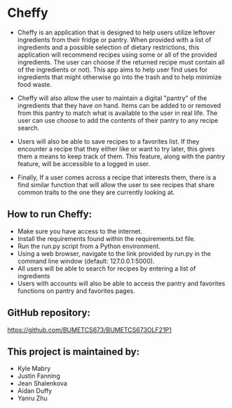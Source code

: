 # Cheffy

- Cheffy is an application that is designed to help users utilize leftover ingredients from their fridge or pantry. When provided with a list of ingredients and a possible selection of dietary restrictions, this application will recommend recipes using some or all of the provided ingredients. The user can choose if the returned recipe must contain all of the ingredients or not). This app aims to help user find uses for ingredients that might otherwise go into the trash and to help minimize food waste.

- Cheffy will also allow the user to maintain a digital "pantry" of the ingredients that they have on hand. Items can be added to or removed from this pantry to match what is available to the user in real life. The user can use choose to add the contents of their pantry to any recipe search. 

- Users will also be able to save recipes to a favorites list. If they encounter a recipe that they either like or want to try later, this gives them a means to keep track of them. This feature, along with the pantry feature, will be accessible to a logged in user.

- Finally, If a user comes across a recipe that interests them, there is a find similar function that will allow the user to see recipes that share common traits to the one they are currently looking at.

## How to run Cheffy:
- Make sure you have access to the internet.
- Install the requirements found within the requirements.txt file.
- Run the run.py script from a Python environment.
- Using a web browser, navigate to the link provided by run.py in the command line window (default: 127.0.0.1:5000).
- All users will be able to search for recipes by entering a list of ingredients
- Users with accounts will also be able to access the pantry and favorites functions on pantry and favorites pages.

## GitHub repository:
https://github.com/BUMETCS673/BUMETCS673OLF21P1

## This project is maintained by: 
- Kyle Mabry
- Justin Fanning
- Jean Shalenkova
- Aidan Duffy
- Yanru Zhu

